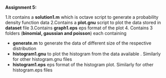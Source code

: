 **Assignment 5:**

1.It contains a **solution1.m** which is octave script to generate a probability density function data
2.Contains a **plot.gnu** script to plot the data stored in **dataset** file 
3.Contains  **graph1.eps** eps format of the plot
4. Contains 3 folders (**binomial, gaussian and poisson**) each containing
   * **generate.m** to generate the data of different size of the respective distribution
   * **histogram1.gnu** to plot the histogram from the data available . Similarly for other histogram.gnu files
   * **histogram1.eps** eps format of the histogram plot. Similarly for other histogram.eps files